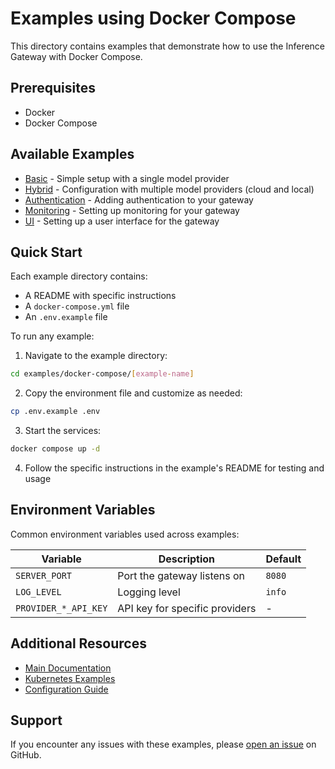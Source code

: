 # Examples using Docker Compose

This directory contains examples that demonstrate how to use the Inference Gateway with Docker Compose.

## Prerequisites

- Docker
- Docker Compose

## Available Examples

- [Basic](basic/README.md) - Simple setup with a single model provider
- [Hybrid](hybrid/README.md) - Configuration with multiple model providers (cloud and local)
- [Authentication](authentication/README.md) - Adding authentication to your gateway
- [Monitoring](monitoring/README.md) - Setting up monitoring for your gateway
- [UI](ui/README.md) - Setting up a user interface for the gateway

## Quick Start

Each example directory contains:

- A README with specific instructions
- A `docker-compose.yml` file
- An `.env.example` file

To run any example:

1. Navigate to the example directory:

```bash
cd examples/docker-compose/[example-name]
```

2. Copy the environment file and customize as needed:

```bash
cp .env.example .env
```

3. Start the services:

```bash
docker compose up -d
```

4. Follow the specific instructions in the example's README for testing and usage

## Environment Variables

Common environment variables used across examples:

| Variable             | Description                    | Default |
| -------------------- | ------------------------------ | ------- |
| `SERVER_PORT`        | Port the gateway listens on    | `8080`  |
| `LOG_LEVEL`          | Logging level                  | `info`  |
| `PROVIDER_*_API_KEY` | API key for specific providers | -       |

## Additional Resources

- [Main Documentation](../../README.md)
- [Kubernetes Examples](../kubernetes/README.md)
- [Configuration Guide](../../Configurations.md)

## Support

If you encounter any issues with these examples, please [open an issue](https://github.com/inference-gateway/inference-gateway/issues/new) on GitHub.
